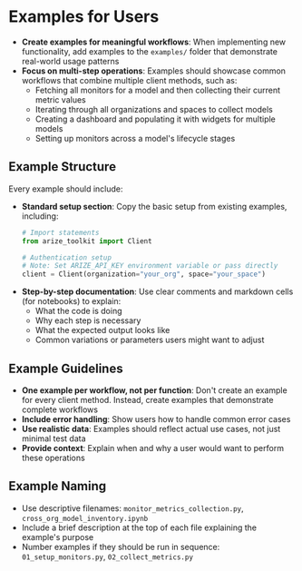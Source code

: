 # Examples for Users

- **Create examples for meaningful workflows**: When implementing new functionality, add examples to the `examples/` folder that demonstrate real-world usage patterns
- **Focus on multi-step operations**: Examples should showcase common workflows that combine multiple client methods, such as:
  - Fetching all monitors for a model and then collecting their current metric values
  - Iterating through all organizations and spaces to collect models
  - Creating a dashboard and populating it with widgets for multiple models
  - Setting up monitors across a model's lifecycle stages

## Example Structure

Every example should include:

- **Standard setup section**: Copy the basic setup from existing examples, including:
  ```python
  # Import statements
  from arize_toolkit import Client

  # Authentication setup
  # Note: Set ARIZE_API_KEY environment variable or pass directly
  client = Client(organization="your_org", space="your_space")
  ```
- **Step-by-step documentation**: Use clear comments and markdown cells (for notebooks) to explain:
  - What the code is doing
  - Why each step is necessary
  - What the expected output looks like
  - Common variations or parameters users might want to adjust

## Example Guidelines

- **One example per workflow, not per function**: Don't create an example for every client method. Instead, create examples that demonstrate complete workflows
- **Include error handling**: Show users how to handle common error cases
- **Use realistic data**: Examples should reflect actual use cases, not just minimal test data
- **Provide context**: Explain when and why a user would want to perform these operations

## Example Naming

- Use descriptive filenames: `monitor_metrics_collection.py`, `cross_org_model_inventory.ipynb`
- Include a brief description at the top of each file explaining the example's purpose
- Number examples if they should be run in sequence: `01_setup_monitors.py`, `02_collect_metrics.py`
